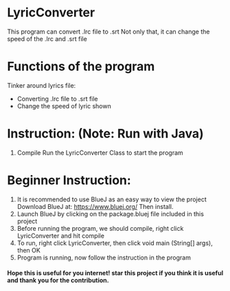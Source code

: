 # LyricConverter
This program can convert .lrc file to .srt
Not only that, it can change the speed of the .lrc and .srt file

# Functions of the program
Tinker around lyrics file:
- Converting .lrc file to .srt file
- Change the speed of lyric shown

# Instruction: (Note: Run with Java)
1. Compile Run the LyricConverter Class to start the program

# Beginner Instruction:
1. It is recommended to use BlueJ as an easy way to view the project
   Download BlueJ at: https://www.bluej.org/
   Then install.
2. Launch BlueJ by clicking on the package.bluej file included in this project
3. Before running the program, we should compile, right click LyricConverter and hit compile
4. To run, right click LyricConverter, then click void main (String[] args), then OK
5. Program is running, now follow the instruction in the program

#### Hope this is useful for you internet! star this project if you think it is useful and thank you for the contribution.
